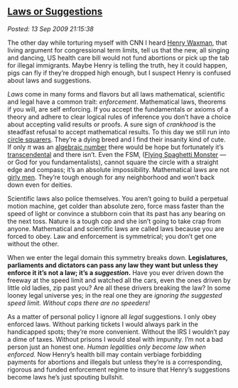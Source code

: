  
[Laws or Suggestions](https://bakerjd99.wordpress.com/2009/09/13/laws-or-suggestions/)
-------------------------------------------------------------------------------------

*Posted: 13 Sep 2009 21:15:38*

The other day while torturing myself with CNN I heard [Henry
Waxman](https://waxman.house.gov/), that living argument for
congressional term limits, tell us that the new, all singing and
dancing, US health care bill would not fund abortions or pick up the tab
for illegal immigrants. Maybe Henry is telling the truth, hey it could
happen, pigs can fly if they’re dropped high enough, but I suspect Henry
is confused about laws and suggestions.

*Laws* come in many forms and flavors but all laws mathematical,
scientific and legal have a common trait: *enforcement*. Mathematical
laws, theorems if you will, are self enforcing. If you accept the
fundamentals or axioms of a theory and adhere to clear logical rules of
inference you don’t have a choice about accepting valid results or
proofs. A sure sign of *crankhood* is the steadfast refusal to accept
mathematical results. To this day we still run into [circle
squarers](https://en.wikipedia.org/wiki/Squaring\_the\_circle). They’re a
dying breed and I find their insanity kind of cute. If only $\pi$ was an
[algebraic number](https://mathworld.wolfram.com/AlgebraicNumber.html)
there would be hope but fortunately it’s
[transcendental](https://sprott.physics.wisc.edu/Pickover/trans.html) and
there isn’t. Even the FSM, ([Flying Spaghetti
Monster](https://www.venganza.org/) — or God for you fundamentalists),
cannot square the circle with a straight edge and compass; it’s an
absolute impossibility. Mathematical laws are not [girly
men](https://www.telegraph.co.uk/news/uknews/1559749/Girly-men-are-perfect-partners-say-women.html).
They’re tough enough for any neighborhood and won’t back down even for
deities.

Scientific laws also police themselves. You aren’t going to build a
perpetual motion machine, get colder than absolute zero, force mass
faster than the speed of light or convince a stubborn coin that its past
has any bearing on the next toss. Nature is a tough cop and she isn’t
going to take crap from anyone. Mathematical and scientific laws are
called laws because you are forced to obey. Law and enforcement is
symmetrical; you don’t get one without the other.

When we enter the legal domain this symmetry breaks down.
**Legislatures, parliaments and dictators can pass any law they want but
unless they enforce it it’s not a law; it’s a *suggestion*.** Have you
ever driven down the freeway at the speed limit and watched all the
cars, even the ones driven by little old ladies, zip past you? Are all
these drivers breaking the law? In some looney legal universe yes; in
the real one they are *ignoring the suggested speed limit.* *Without
cops there are no speeders!*

As a matter of personal policy I ignore all *legal* suggestions. I only
obey enforced laws. Without parking tickets I would always park in the
handicapped spots; they’re more convenient. Without the IRS I wouldn’t
pay a dime of taxes. Without prisons I would steal with impunity. I’m
not a bad person just an honest one. *Human legalities only become law
when enforced.* Now Henry’s health bill may contain verbiage forbidding
payments for abortions and illegals but unless they’re is a
corresponding, rigorous and funded enforcement regime to insure that
Henry’s suggestions become laws he’s just spouting bullshit.
